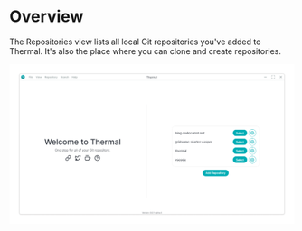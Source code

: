 # Overview

The Repositories view lists all local Git repositories you've added to Thermal. It's also the place where you can clone and create repositories.

![Thermal home screen](./images/welcome-page.png)

